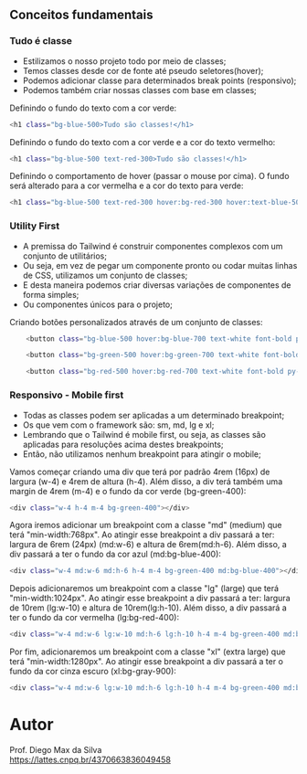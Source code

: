 ## Conceitos fundamentais

### Tudo é classe

* Estilizamos o nosso projeto todo por meio de classes;
* Temos classes desde cor de fonte até pseudo seletores(hover);
* Podemos adicionar classe para determinados break points (responsivo);
* Podemos também criar nossas classes com base em classes;

Definindo o fundo do texto com a cor verde:
```bash
<h1 class="bg-blue-500>Tudo são classes!</h1>
```

Definindo o fundo do texto com a cor verde e a cor do texto vermelho:
```bash
<h1 class="bg-blue-500 text-red-300>Tudo são classes!</h1>
```

Definindo o comportamento de hover (passar o mouse por cima). O fundo será alterado para a cor vermelha e a cor do texto para verde:
```bash
<h1 class="bg-blue-500 text-red-300 hover:bg-red-300 hover:text-blue-500">Tudo são classes!</h1>
```

### Utility First

* A premissa do Tailwind é construir componentes complexos com um conjunto de utilitários;
* Ou seja, em vez de pegar um componente pronto ou codar muitas linhas de CSS, utilizamos um conjunto de classes;
* E desta maneira podemos criar diversas variações de componentes de forma simples;
* Ou componentes únicos para o projeto;

Criando botões personalizados através de um conjunto de classes:

```bash
    <button class="bg-blue-500 hover:bg-blue-700 text-white font-bold py-2 px-4 rounded">Botão</button>

    <button class="bg-green-500 hover:bg-green-700 text-white font-bold py-2 px-4 rounded">Botão</button>

    <button class="bg-red-500 hover:bg-red-700 text-white font-bold py-2 px-4 rounded">Botão</button>
```

### Responsivo - Mobile first

* Todas as classes podem ser aplicadas a um determinado breakpoint;
* Os que vem com o framework são: sm, md, lg e xl;
* Lembrando que o Tailwind é mobile first, ou seja, as classes são aplicadas para resoluções acima destes breakpoints;
* Então, não utilizamos nenhum breakpoint para atingir o mobile;

Vamos começar criando uma div que terá por padrão 4rem (16px) de largura (w-4) e 4rem de altura (h-4). Além disso, a div terá também uma margin de 4rem (m-4) e o fundo da cor verde (bg-green-400):

```bash
<div class="w-4 h-4 m-4 bg-green-400"></div>
```

Agora iremos adicionar um breakpoint com a classe "md" (medium) que terá "min-width:768px". Ao atingir esse breakpoint a div passará a ter: largura de 6rem (24px) (md:w-6) e altura de 6rem(md:h-6). Além disso, a div passará a ter o fundo da cor azul (md:bg-blue-400):

```bash
<div class="w-4 md:w-6 md:h-6 h-4 m-4 bg-green-400 md:bg-blue-400"></div>
```

Depois adicionaremos um breakpoint com a classe "lg" (large) que terá "min-width:1024px". Ao atingir esse breakpoint a div passará a ter: largura de 10rem (lg:w-10) e altura de 10rem(lg:h-10). Além disso, a div passará a ter o fundo da cor vermelha (lg:bg-red-400):

```bash
<div class="w-4 md:w-6 lg:w-10 md:h-6 lg:h-10 h-4 m-4 bg-green-400 md:bg-blue-400 lg:bg-red-400></div>
```

Por fim, adicionaremos um breakpoint com a classe "xl" (extra large) que terá "min-width:1280px". Ao atingir esse breakpoint a div passará a ter o fundo da cor cinza escuro (xl:bg-gray-900):

```bash
<div class="w-4 md:w-6 lg:w-10 md:h-6 lg:h-10 h-4 m-4 bg-green-400 md:bg-blue-400 lg:bg-red-400 xl:bg-gray-900"></div>
```

# Autor

Prof. Diego Max da Silva<br>
https://lattes.cnpq.br/4370663836049458